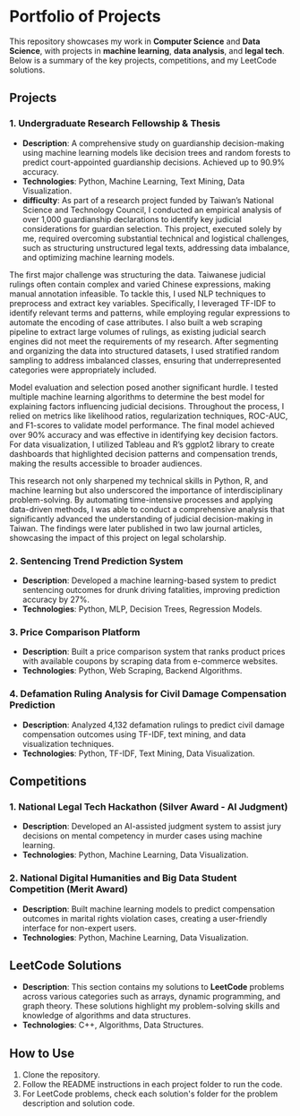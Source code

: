 # Portfolio of Projects

This repository showcases my work in **Computer Science** and **Data Science**, with projects in **machine learning**, **data analysis**, and **legal tech**. Below is a summary of the key projects, competitions, and my LeetCode solutions.

## Projects

### 1. **Undergraduate Research Fellowship & Thesis**
- **Description**: A comprehensive study on guardianship decision-making using machine learning models like decision trees and random forests to predict court-appointed guardianship decisions. Achieved up to 90.9% accuracy.
- **Technologies**: Python, Machine Learning, Text Mining, Data Visualization.
- **difficulty**: 
As part of a research project funded by Taiwan’s National Science and Technology Council, I conducted an empirical analysis of over 1,000 guardianship declarations to identify key judicial considerations for guardian selection. This project, executed solely by me, required overcoming substantial technical and logistical challenges, such as structuring unstructured legal texts, addressing data imbalance, and optimizing machine learning models.

The first major challenge was structuring the data. Taiwanese judicial rulings often contain complex and varied Chinese expressions, making manual annotation infeasible. To tackle this, I used NLP techniques to preprocess and extract key variables. Specifically, I leveraged TF-IDF to identify relevant terms and patterns, while employing regular expressions to automate the encoding of case attributes. I also built a web scraping pipeline to extract large volumes of rulings, as existing judicial search engines did not meet the requirements of my research. After segmenting and organizing the data into structured datasets, I used stratified random sampling to address imbalanced classes, ensuring that underrepresented categories were appropriately included.

Model evaluation and selection posed another significant hurdle. I tested multiple machine learning algorithms to determine the best model for explaining factors influencing judicial decisions. Throughout the process, I relied on metrics like likelihood ratios, regularization techniques, ROC-AUC, and F1-scores to validate model performance. The final model achieved over 90% accuracy and was effective in identifying key decision factors. For data visualization, I utilized Tableau and R’s ggplot2 library to create dashboards that highlighted decision patterns and compensation trends, making the results accessible to broader audiences.

This research not only sharpened my technical skills in Python, R, and machine learning but also underscored the importance of interdisciplinary problem-solving. By automating time-intensive processes and applying data-driven methods, I was able to conduct a comprehensive analysis that significantly advanced the understanding of judicial decision-making in Taiwan. The findings were later published in two law journal articles, showcasing the impact of this project on legal scholarship.



### 2. **Sentencing Trend Prediction System**
- **Description**: Developed a machine learning-based system to predict sentencing outcomes for drunk driving fatalities, improving prediction accuracy by 27%.
- **Technologies**: Python, MLP, Decision Trees, Regression Models.

### 3. **Price Comparison Platform**
- **Description**: Built a price comparison system that ranks product prices with available coupons by scraping data from e-commerce websites.
- **Technologies**: Python, Web Scraping, Backend Algorithms.

### 4. **Defamation Ruling Analysis for Civil Damage Compensation Prediction**
- **Description**: Analyzed 4,132 defamation rulings to predict civil damage compensation outcomes using TF-IDF, text mining, and data visualization techniques.
- **Technologies**: Python, TF-IDF, Text Mining, Data Visualization.

## Competitions

### 1. **National Legal Tech Hackathon (Silver Award - AI Judgment)**
- **Description**: Developed an AI-assisted judgment system to assist jury decisions on mental competency in murder cases using machine learning.
- **Technologies**: Python, Machine Learning, Data Visualization.

### 2. **National Digital Humanities and Big Data Student Competition (Merit Award)**
- **Description**: Built machine learning models to predict compensation outcomes in marital rights violation cases, creating a user-friendly interface for non-expert users.
- **Technologies**: Python, Machine Learning, Data Visualization.

## LeetCode Solutions

- **Description**: This section contains my solutions to **LeetCode** problems across various categories such as arrays, dynamic programming, and graph theory. These solutions highlight my problem-solving skills and knowledge of algorithms and data structures.
- **Technologies**: C++, Algorithms, Data Structures.

## How to Use

1. Clone the repository.
2. Follow the README instructions in each project folder to run the code.
3. For LeetCode problems, check each solution's folder for the problem description and solution code.


